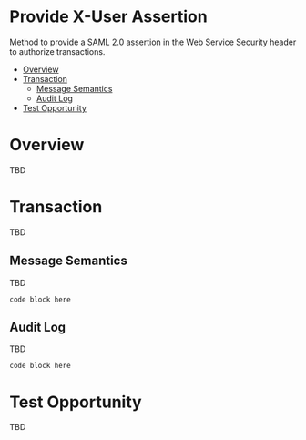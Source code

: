 # Provide X-User Assertion
Method to provide a SAML 2.0 assertion in the Web Service Security header to authorize transactions.

- [Overview](#overview)
- [Transaction](#transaction)
	* [Message Semantics](#message-semantics)
	* [Audit Log](#audit-log)
- [Test Opportunity](#test-opportunity)

# Overview

TBD   

# Transaction

TBD

## Message Semantics

TBD

```
code block here    
```

## Audit Log

TBD

```
code block here    
```

# Test Opportunity

TBD
